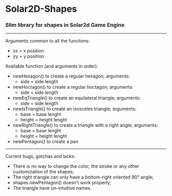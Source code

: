 # Solar2D-Shapes

### Slim library for shapes in Solar2d Game Engine 
---  
Arguments common to all the funcitons:  
* xx = x position
* yy = y position  

Available function (and arguments in order):  
* newHexagon() to create a regular hexagon; arguments:
  * side = side length
* newHoctagon() to create a regular hoctagon; arguments:
  * side = side length
* newEqTriangle() to create an equilateral triangle; arguments:
  * side = side length
* newIsTriangle() to create an isosceles triangle; arguments:
  * base = base lenght
  * height = height lenght
* newRightTriangle() to create a triangle with a right angle; arguments:
  * base = base lenght
  * height = height lenght
* newPentagon() to create a pen
---
Current bugs, gotchas and lacks:  
* There is no way to change the color, the stroke or any other customization of the shapes;
* The right triangle can only have a bottom-right oriented 90° angle;
* shapes.newPentagon() doesn't work properly;
* The triangle have un-intuitive names.
